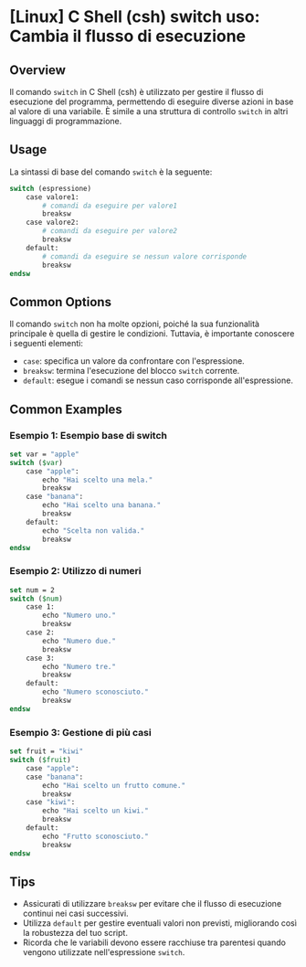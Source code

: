 # [Linux] C Shell (csh) switch uso: Cambia il flusso di esecuzione

## Overview
Il comando `switch` in C Shell (csh) è utilizzato per gestire il flusso di esecuzione del programma, permettendo di eseguire diverse azioni in base al valore di una variabile. È simile a una struttura di controllo `switch` in altri linguaggi di programmazione.

## Usage
La sintassi di base del comando `switch` è la seguente:

```csh
switch (espressione)
    case valore1:
        # comandi da eseguire per valore1
        breaksw
    case valore2:
        # comandi da eseguire per valore2
        breaksw
    default:
        # comandi da eseguire se nessun valore corrisponde
        breaksw
endsw
```

## Common Options
Il comando `switch` non ha molte opzioni, poiché la sua funzionalità principale è quella di gestire le condizioni. Tuttavia, è importante conoscere i seguenti elementi:

- `case`: specifica un valore da confrontare con l'espressione.
- `breaksw`: termina l'esecuzione del blocco `switch` corrente.
- `default`: esegue i comandi se nessun caso corrisponde all'espressione.

## Common Examples

### Esempio 1: Esempio base di switch
```csh
set var = "apple"
switch ($var)
    case "apple":
        echo "Hai scelto una mela."
        breaksw
    case "banana":
        echo "Hai scelto una banana."
        breaksw
    default:
        echo "Scelta non valida."
        breaksw
endsw
```

### Esempio 2: Utilizzo di numeri
```csh
set num = 2
switch ($num)
    case 1:
        echo "Numero uno."
        breaksw
    case 2:
        echo "Numero due."
        breaksw
    case 3:
        echo "Numero tre."
        breaksw
    default:
        echo "Numero sconosciuto."
        breaksw
endsw
```

### Esempio 3: Gestione di più casi
```csh
set fruit = "kiwi"
switch ($fruit)
    case "apple":
    case "banana":
        echo "Hai scelto un frutto comune."
        breaksw
    case "kiwi":
        echo "Hai scelto un kiwi."
        breaksw
    default:
        echo "Frutto sconosciuto."
        breaksw
endsw
```

## Tips
- Assicurati di utilizzare `breaksw` per evitare che il flusso di esecuzione continui nei casi successivi.
- Utilizza `default` per gestire eventuali valori non previsti, migliorando così la robustezza del tuo script.
- Ricorda che le variabili devono essere racchiuse tra parentesi quando vengono utilizzate nell'espressione `switch`.